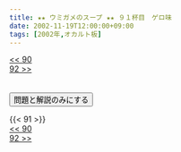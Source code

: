 ```yaml
---
title: ★★ ウミガメのスープ ★★ ９１杯目　ゲロ味
date: 2002-11-19T12:00:00+09:00
tags: [2002年,オカルト板]
---
```

<div class="th_left"><a href="../90"><< 90</a></div>
<div class="th_right"><a href="../92">92 >></a></div>
<br><br>
<script src="../../js/cupsoup.js"></script>
<form>
<input type="button" value="問題と解説のみにする" onClick="toggleCupsoup()">
</form>
{{< 91 >}}
<div class="th_left"><a href="../90"><< 90</a></div>
<div class="th_right"><a href="../92">92 >></a></div>